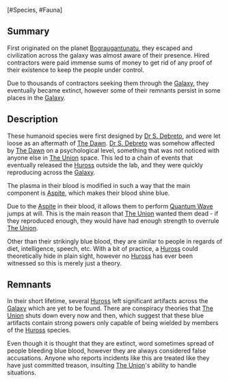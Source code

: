 [#Species, #Fauna]

## Summary

First originated on the planet [Bograugantunatu](../../Planets/Bograugantunatu.md), they escaped and civilization across the galaxy was almost aware of their presence. Hired contractors were paid immense sums of money to get rid of any proof of their existence to keep the people under control.

Due to thousands of contractors seeking them through the [Galaxy](../../Galaxy/Galaxy.md), they eventually became extinct, however some of their remnants persist in some places in the [Galaxy](../../Galaxy/Galaxy.md).

## Description

These humanoid species were first designed by [Dr S. Debreto](../../Influential%20Persons/Dr%20S.%20Debreto.md), and were let loose as an aftermath of [The Dawn](../../Large%20Events/The%20Dawn.md). [Dr S. Debreto](../../Influential%20Persons/Dr%20S.%20Debreto.md) was somehow affected by [The Dawn](../../Large%20Events/The%20Dawn.md) on a psychological level, something that was not noticed with anyone else in [The Union](../../Factions/The%20Union.md) space. This led to a chain of events that eventually released the [Huross](Huross.md) outside the lab, and they were quickly reproducing across the [Galaxy](../../Galaxy/Galaxy.md).

The plasma in their blood is modified in such a way that the main component is [Aspite](../../Materials/Aspite.md), which makes their blood shine blue.

Due to the [Aspite](../../Materials/Aspite.md) in their blood, it allows them to perform [Quantum Wave](../../Physics/Quantum%20Wave.md) jumps at will. This is the main reason that [The Union](../../Factions/The%20Union.md) wanted them dead - if they reproduced enough, they would have had enough strength to overrule [The Union](../../Factions/The%20Union.md).

Other than their strikingly blue blood, they are similar to people in regards of diet, intelligence, speech, etc. With a bit of practice, a [Huross](Huross.md) could theoretically hide in plain sight, however no [Huross](Huross.md) has ever been witnessed so this is merely just a theory.

## Remnants

In their short lifetime, several [Huross](Huross.md) left significant artifacts across the [Galaxy](../../Galaxy/Galaxy.md) which are yet to be found. There are conspiracy theories that [The Union](../../Factions/The%20Union.md) shuts down every now and then, which suggest that these blue artifacts contain strong powers only capable of being wielded by members of the [Huross](Huross.md) species.

Even though it is thought that they are extinct, word sometimes spread of people bleeding blue blood, however they are always considered false accusations. Anyone who reports incidents like this are treated like they have just committed treason, insulting [The Union](../../Factions/The%20Union.md)'s ability to handle situations.